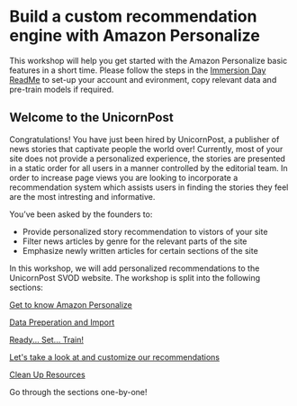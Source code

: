 # Build a custom recommendation engine with Amazon Personalize

This workshop will help you get started with the Amazon Personalize basic features in a short time. Please follow the steps in the [Immersion Day ReadMe](../README.md) to set-up your account and evironment, copy relevant data and pre-train models if required.

## Welcome to the UnicornPost

Congratulations! You have just been hired by UnicornPost, a publisher of news stories that captivate people the world over! Currently, most of your site does not provide a personalized experience, the stories are presented in a static order for all users in a manner controlled by the editorial team. In order to increase page views you are looking to incorporate a recommendation system which assists users in finding the stories they feel are the most intresting and informative.

You’ve been asked by the founders to:

- Provide personalized story recommendation to vistors of your site
- Filter news articles by genre for the relevant parts of the site
- Emphasize newly written articles for certain sections of the site

In this workshop, we will add personalized recommendations to the UnicornPost SVOD website. The workshop is split into the following sections:

[Get to know Amazon Personalize](./00_Introduction_to_Amazon_Personalize.md)

[Data Preperation and Import](./01_Data_Layer.ipynb)

[Ready... Set... Train!](./02_Training.ipynb)

[Let's take a look at and customize our recommendations](./03_Inference.ipynb)

[Clean Up Resources](./04_Clean_Up.ipynb)

Go through the sections one-by-one!

